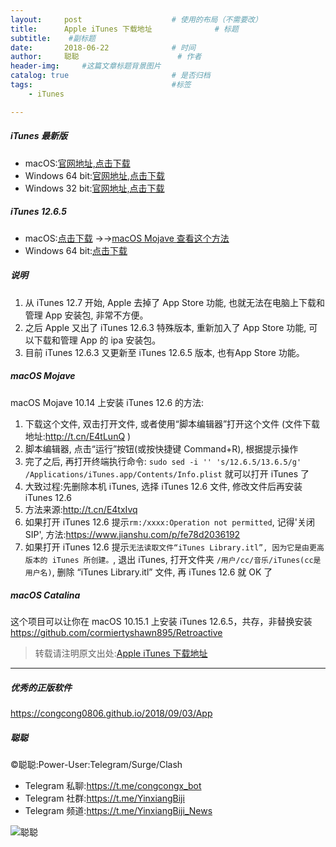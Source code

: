 ```yaml
---
layout:     post                    # 使用的布局（不需要改）
title:      Apple iTunes 下载地址              # 标题 
subtitle:    #副标题
date:       2018-06-22              # 时间
author:     聪聪                      # 作者
header-img:     #这篇文章标题背景图片
catalog: true                       # 是否归档
tags:                               #标签
    - iTunes

---
```


##### iTunes 最新版
- macOS:[官网地址,点击下载](https://www.apple.com/itunes/download/macos)
- Windows 64 bit:[官网地址,点击下载](https://www.apple.com/itunes/download/win64)
- Windows 32 bit:[官网地址,点击下载](https://www.apple.com/itunes/download/win32)

##### iTunes 12.6.5
- macOS:[点击下载](https://1drv.ms/u/s!AmuYSy8EpB75ibo4LZU2zhe8eCC81w)  →→[macOS Mojave 查看这个方法](https://congcong0806.github.io/2018/06/22/iTunes/#macos-mojave)
- Windows 64 bit:[点击下载](https://1drv.ms/u/s!AmuYSy8EpB75ibRTw6R4Kk2J4Ff5LA)

<!--
##### iTunes 12.6.5
- macOS:[官网地址,点击下载](https://secure-appldnld.apple.com/itunes12/091-87821-20180912-69177170-B085-11E8-B6AB-C1D03409AD2A/iTunes12.6.5.dmg)  →→[macOS Mojave 查看这个方法](https://congcong0806.github.io/2018/06/22/iTunes/#macos-mojave)
- Windows 64 bit:[官网地址,点击下载](https://secure-appldnld.apple.com/itunes12/091-87819-20180912-69177170-B085-11E8-B6AB-C1D03409AD2A6/iTunes64Setup.exe)
- Windows 32 bit:[官网地址,点击下载](https://secure-appldnld.apple.com/itunes12/091-87820-20180912-69177170-B085-11E8-B6AB-C1D03409AD2A5/iTunesSetup.exe)

##### iTunes 12.6.4
- macOS:[官网地址,点击下载](https://secure-appldnld.apple.com/itunes12/091-60759-201803029-1F70CB08-3131-11E8-9791-31052B2AA206/iTunes12.6.4.dmg)
- Windows 64 bit:[官网地址,点击下载](https://secure-appldnld.apple.com/itunes12/091-60765-201803029-1F70CB08-3131-11E8-9791-31052B2AA206/iTunes64Setup.exe)
- Windows 32 bit:[官网地址,点击下载](https://secure-appldnld.apple.com/itunes12/091-60766-201803029-1F70CB08-3131-11E8-9791-31052B2AA206/iTunesSetup.exe)

##### iTunes 12.6.3
- macOS:[官网地址,点击下载](https://secure-appldnld.apple.com/itunes12/091-33628-20170922-EF8F0FE4-9FEF-11E7-B113-91CF9A97A551/iTunes12.6.3.dmg)
- Windows 64 bit:[官网地址,点击下载](https://secure-appldnld.apple.com/itunes12/091-33626-20170922-F51D3530-A003-11E7-8324-03D19A97A551/iTunes64Setup.exe)
- Windows 32 bit:[官网地址,点击下载](https://secure-appldnld.apple.com/itunes12/091-33627-20170922-EF8CB708-9FEF-11E7-8504-92CF9A97A551/iTunesSetup.exe)
-->

##### 说明
1. 从 iTunes 12.7 开始, Apple 去掉了 App Store 功能, 也就无法在电脑上下载和管理 App 安装包, 非常不方便。
2. 之后 Apple 又出了 iTunes 12.6.3 特殊版本, 重新加入了 App Store 功能, 可以下载和管理 App 的 ipa 安装包。
3. 目前 iTunes 12.6.3 又更新至 iTunes 12.6.5 版本, 也有App Store 功能。

##### macOS Mojave

macOS Mojave 10.14 上安装 iTunes 12.6 的方法:

1. 下载这个文件, 双击打开文件, 或者使用“脚本编辑器”打开这个文件 (文件下载地址:<http://t.cn/E4tLunQ> )
2. 脚本编辑器, 点击“运行”按钮(或按快捷键 Command+R), 根据提示操作
3. 完了之后, 再打开终端执行命令: `sudo sed -i '' 's/12.6.5/13.6.5/g' /Applications/iTunes.app/Contents/Info.plist` 就可以打开 iTunes 了
3. 大致过程:先删除本机 iTunes, 选择 iTunes 12.6 文件, 修改文件后再安装 iTunes 12.6
4. 方法来源:<http://t.cn/E4txIvq>
4. 如果打开 iTunes 12.6 提示`rm:/xxxx:Operation not permitted`, 记得'关闭SIP', 方法:<https://www.jianshu.com/p/fe78d2036192>
5. 如果打开 iTunes 12.6 提示`无法读取文件“iTunes Library.itl”, 因为它是由更高版本的 iTunes 所创建。`, 退出 iTunes, 打开文件夹 `/用户/cc/音乐/iTunes(cc是用户名)`, 删除 “iTunes Library.itl” 文件, 再 iTunes 12.6 就 OK 了

##### macOS Catalina
这个项目可以让你在 macOS 10.15.1 上安装 iTunes 12.6.5，共存，非替换安装<br/>
<https://github.com/cormiertyshawn895/Retroactive>

> 转载请注明原文出处:[Apple iTunes 下载地址](https://congcong0806.github.io/2018/06/22/iTunes)

- - - -

##### 优秀的正版软件
<https://congcong0806.github.io/2018/09/03/App>

##### 聪聪
&copy;聪聪:Power-User:Telegram/Surge/Clash

* Telegram 私聊:<https://t.me/congcongx_bot>
* Telegram 社群:<https://t.me/YinxiangBiji>
* Telegram 频道:<https://t.me/YinxiangBiji_News>

![聪聪](https://i.v2ex.co/3wc207g5.png)